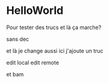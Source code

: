 # HelloWorld

Pour tester des trucs
et là ça marche?

sans dec


et là je change aussi
ici j'ajoute un truc


edit local
edit remote

et bam
